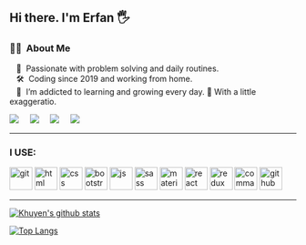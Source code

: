 
## Hi there. I'm Erfan 🖐 


### :man_technologist: &nbsp;About Me

&nbsp;&nbsp;&nbsp;:heartbeat: &nbsp;Passionate with problem solving and daily routines.\
&nbsp;&nbsp;&nbsp;:hammer_and_wrench: &nbsp;Coding since 2019 and working from home.\
&nbsp;&nbsp;&nbsp;:muscle: &nbsp;I’m addicted to learning and growing every day. 🤞 With a little exaggeratio.

  
 <p align="left">
  <a href="mailto:devgoodarzi@protonmail.com"><img src="https://img.shields.io/badge/gmail-%23D14836.svg?&style=for-the-badge&logo=gmail&logoColor=white" /></a>&nbsp;&nbsp;&nbsp;&nbsp;
  <a href="https://www.facebook.com/erfan.goodarzi.7927"><img src="https://img.shields.io/badge/facebook-%233B5998.svg?&style=for-the-badge&logo=facebook&logoColor=white" /></a>&nbsp;&nbsp;&nbsp;&nbsp;
  <a href="https://www.instagram.com/erfan.goodarzi/"><img src="https://img.shields.io/badge/instagram-%23dc2743.svg?&style=for-the-badge&logo=instagram&logoColor=white" /></a>&nbsp;&nbsp;&nbsp;&nbsp;
  <a href="https://www.linkedin.com/in/erfan-goodazi-83b8481b3/"><img src="https://img.shields.io/badge/linkedin-%230077B5.svg?&style=for-the-badge&logo=linkedin&logoColor=white" /></a>&nbsp;&nbsp;&nbsp;&nbsp;
</p>
<hr>

### I USE: 
<p align="left">
 
<img src="https://img.icons8.com/color/48/000000/git.png" alt="git" width="40" height="40"/>
<img src="https://img.icons8.com/color/48/000000/html-5" alt="html" width="40" height="40"/>
<img src="https://img.icons8.com/color/48/000000/css3.png" alt="css" width="40" height="40"/>
<img src="https://img.icons8.com/color/48/000000/bootstrap.png" alt="bootstrap" width="40" height="40"/>
<img src="https://img.icons8.com/color/48/000000/javascript.png" alt="js" width="40" height="40"/>
 <img src="https://img.icons8.com/color/48/000000/sass.png" alt="sass" width="40" height="40"/>
  <img src="https://img.icons8.com/color/344/material-ui.png" alt="material" width="40" height="40"/>
 <img src="https://img.icons8.com/wired/344/4a90e2/react.png" alt="react" width="40" height="40"/>
 <img src="https://img.icons8.com/ios-filled/344/4a90e2/redux.png" alt="redux" width="40" height="40"/>
 <img src="https://img.icons8.com/officel/344/4a90e2/command-line.png" alt="command" width="40" height="40"/>
  <img src="https://img.icons8.com/color/48/000000/github.png" alt="github" width="40" height="40"/>
</p>

<hr>
  
[![Khuyen's github stats](https://github-readme-stats.vercel.app/api?username=erfan-goodarzi&count_private=true&show_icons=true&theme=midnight-purple&hide_rank=false)](https://github.com/erfan-goodarzi/erfan-goodarzi)





[![Top Langs](https://github-readme-stats.vercel.app/api/top-langs/?username=erfan-goodarzi&langs_count=8&layout=compact&theme=midnight-purple)](https://github.com/erfan-goodarzi/)

